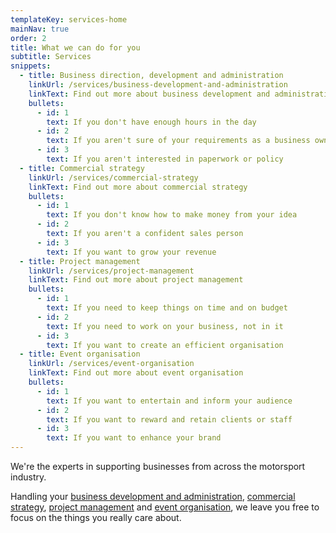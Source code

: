 ```yaml
---
templateKey: services-home
mainNav: true
order: 2
title: What we can do for you
subtitle: Services
snippets: 
  - title: Business direction, development and administration
    linkUrl: /services/business-development-and-administration
    linkText: Find out more about business development and administration
    bullets: 
      - id: 1
        text: If you don't have enough hours in the day
      - id: 2
        text: If you aren't sure of your requirements as a business owner
      - id: 3
        text: If you aren't interested in paperwork or policy
  - title: Commercial strategy
    linkUrl: /services/commercial-strategy
    linkText: Find out more about commercial strategy
    bullets: 
      - id: 1
        text: If you don't know how to make money from your idea
      - id: 2
        text: If you aren't a confident sales person
      - id: 3
        text: If you want to grow your revenue
  - title: Project management
    linkUrl: /services/project-management
    linkText: Find out more about project management
    bullets: 
      - id: 1
        text: If you need to keep things on time and on budget
      - id: 2
        text: If you need to work on your business, not in it
      - id: 3
        text: If you want to create an efficient organisation
  - title: Event organisation
    linkUrl: /services/event-organisation
    linkText: Find out more about event organisation
    bullets: 
      - id: 1
        text: If you want to entertain and inform your audience
      - id: 2
        text: If you want to reward and retain clients or staff
      - id: 3
        text: If you want to enhance your brand
---
```


We're the experts in supporting businesses from across the motorsport industry.

Handling your [business development and administration](/services/business-development-and-administration), [commercial strategy](/services/commercial-strategy), [project management](/services/project-management) and [event organisation](/services/event-organisation), we leave you free to focus on the things you really care about.
